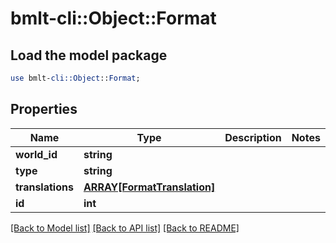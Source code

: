 # bmlt-cli::Object::Format

## Load the model package
```perl
use bmlt-cli::Object::Format;
```

## Properties
Name | Type | Description | Notes
------------ | ------------- | ------------- | -------------
**world_id** | **string** |  | 
**type** | **string** |  | 
**translations** | [**ARRAY[FormatTranslation]**](FormatTranslation.md) |  | 
**id** | **int** |  | 

[[Back to Model list]](../README.md#documentation-for-models) [[Back to API list]](../README.md#documentation-for-api-endpoints) [[Back to README]](../README.md)



